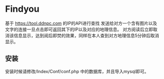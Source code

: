 # Findyou
基于 https://tool.ddnpc.com 的IP的API进行查找
发送给对方一个含有图片以及文字的连接一旦点击即可返回其下的IP以及对应的地理信息。
对方阅读后立即取消该信息显示，达到阅后即焚的效果，同样在本人查到对方地理信息5分钟后取消显示。

## 安装
安装时候请修改/Index/Conf/conf.php 中的数据库，并且导入mysql即可。


